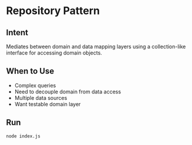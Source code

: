 # Repository Pattern
## Intent
Mediates between domain and data mapping layers using a collection-like interface for accessing domain objects.
## When to Use
- Complex queries
- Need to decouple domain from data access
- Multiple data sources
- Want testable domain layer
## Run
```bash
node index.js
```